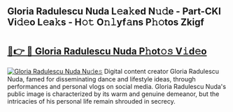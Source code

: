## Gloria Radulescu Nuda L𝚎a𝚔ed N𝚞𝚍e - Part-CKI Vi𝚍𝚎o L𝚎a𝚔s - H𝚘𝚝 O𝚗𝚕yf𝚊ns P𝚑𝚘tos Zkigf

# <h2><a href="http://kf53do.oniu.top/?m=Gloria+Radulescu+Nuda">🔗👉 🔴 Gloria Radulescu Nuda P𝚑ot𝚘𝚜 V𝚒d𝚎o</a></h2>

[![Gloria Radulescu Nuda Nu𝚍e𝚜](https://i.imgur.com/0qMVB7G.gif)](http://kf53do.oniu.top/?m=Gloria+Radulescu+Nuda)
Digital content creator Gloria Radulescu Nuda, famed for disseminating dance and lifestyle ideas, through performances and personal vlogs on social media. Gloria Radulescu Nuda's public image is characterized by its warm and genuine demeanor, but the intricacies of his personal life remain shrouded in secrecy.  

